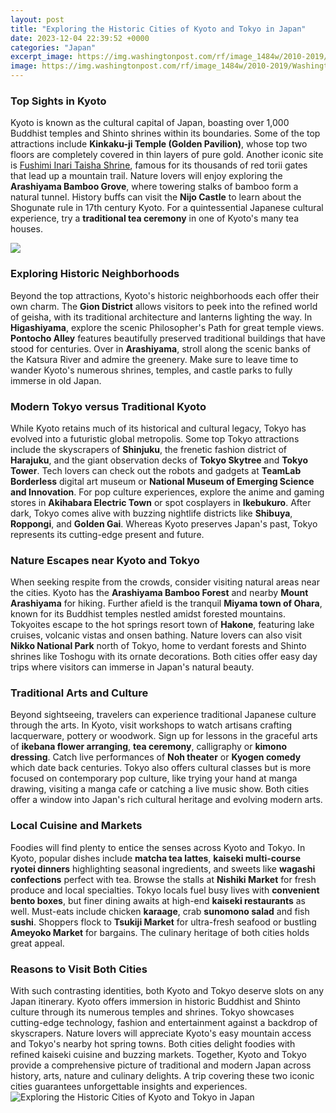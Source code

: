```yaml
---
layout: post
title: "Exploring the Historic Cities of Kyoto and Tokyo in Japan"
date: 2023-12-04 22:39:52 +0000
categories: "Japan"
excerpt_image: https://img.washingtonpost.com/rf/image_1484w/2010-2019/WashingtonPost/2017/08/17/Travel/Images/japan0820.JPG?uuid=X8PjOIKMEeeeeiD6jXoNtg
image: https://img.washingtonpost.com/rf/image_1484w/2010-2019/WashingtonPost/2017/08/17/Travel/Images/japan0820.JPG?uuid=X8PjOIKMEeeeeiD6jXoNtg
---
```


### Top Sights in Kyoto
Kyoto is known as the cultural capital of Japan, boasting over 1,000 Buddhist temples and Shinto shrines within its boundaries. Some of the top attractions include **Kinkaku-ji Temple (Golden Pavilion)**, whose top two floors are completely covered in thin layers of pure gold. Another iconic site is [Fushimi Inari Taisha Shrine](https://vsmarts.github.io/), famous for its thousands of red torii gates that lead up a mountain trail. Nature lovers will enjoy exploring the **Arashiyama Bamboo Grove**, where towering stalks of bamboo form a natural tunnel. History buffs can visit the **Nijo Castle** to learn about the Shogunate rule in 17th century Kyoto. For a quintessential Japanese cultural experience, try a **traditional tea ceremony** in one of Kyoto's many tea houses. 

![](https://theplanetd.com/images/Top-Things-to-do-in-Kyoto-Japan.jpg)
### Exploring Historic Neighborhoods
Beyond the top attractions, Kyoto's historic neighborhoods each offer their own charm. The **Gion District** allows visitors to peek into the refined world of geisha, with its traditional architecture and lanterns lighting the way. In **Higashiyama**, explore the scenic Philosopher's Path for great temple views. **Pontocho Alley** features beautifully preserved traditional buildings that have stood for centuries. Over in **Arashiyama**, stroll along the scenic banks of the Katsura River and admire the greenery. Make sure to leave time to wander Kyoto's numerous shrines, temples, and castle parks to fully immerse in old Japan.
### Modern Tokyo versus Traditional Kyoto
While Kyoto retains much of its historical and cultural legacy, Tokyo has evolved into a futuristic global metropolis. Some top Tokyo attractions include the skyscrapers of **Shinjuku**, the frenetic fashion district of **Harajuku**, and the giant observation decks of **Tokyo Skytree** and **Tokyo Tower**. Tech lovers can check out the robots and gadgets at **TeamLab Borderless** digital art museum or **National Museum of Emerging Science and Innovation**. For pop culture experiences, explore the anime and gaming stores in **Akihabara Electric Town** or spot cosplayers in **Ikebukuro**. After dark, Tokyo comes alive with buzzing nightlife districts like **Shibuya**, **Roppongi**, and **Golden Gai**. Whereas Kyoto preserves Japan's past, Tokyo represents its cutting-edge present and future. 
### Nature Escapes near Kyoto and Tokyo
When seeking respite from the crowds, consider visiting natural areas near the cities. Kyoto has the **Arashiyama Bamboo Forest** and nearby **Mount Arashiyama** for hiking. Further afield is the tranquil **Miyama town of Ohara**, known for its Buddhist temples nestled amidst forested mountains. Tokyoites escape to the hot springs resort town of **Hakone**, featuring lake cruises, volcanic vistas and onsen bathing. Nature lovers can also visit **Nikko National Park** north of Tokyo, home to verdant forests and Shinto shrines like Toshogu with its ornate decorations. Both cities offer easy day trips where visitors can immerse in Japan's natural beauty.
### Traditional Arts and Culture
Beyond sightseeing, travelers can experience traditional Japanese culture through the arts. In Kyoto, visit workshops to watch artisans crafting lacquerware, pottery or woodwork. Sign up for lessons in the graceful arts of **ikebana flower arranging**, **tea ceremony**, calligraphy or **kimono dressing**. Catch live performances of **Noh theater** or **Kyogen comedy** which date back centuries. Tokyo also offers cultural classes but is more focused on contemporary pop culture, like trying your hand at manga drawing, visiting a manga cafe or catching a live music show. Both cities offer a window into Japan's rich cultural heritage and evolving modern arts.
### Local Cuisine and Markets
Foodies will find plenty to entice the senses across Kyoto and Tokyo. In Kyoto, popular dishes include **matcha tea lattes**, **kaiseki multi-course ryotei dinners** highlighting seasonal ingredients, and sweets like **wagashi confections** perfect with tea. Browse the stalls at **Nishiki Market** for fresh produce and local specialties. Tokyo locals fuel busy lives with **convenient bento boxes**, but finer dining awaits at high-end **kaiseki restaurants** as well. Must-eats include chicken **karaage**, crab **sunomono salad** and fish **sushi**. Shoppers flock to **Tsukiji Market** for ultra-fresh seafood or bustling **Ameyoko Market** for bargains. The culinary heritage of both cities holds great appeal.
### Reasons to Visit Both Cities 
With such contrasting identities, both Kyoto and Tokyo deserve slots on any Japan itinerary. Kyoto offers immersion in historic Buddhist and Shinto culture through its numerous temples and shrines. Tokyo showcases cutting-edge technology, fashion and entertainment against a backdrop of skyscrapers. Nature lovers will appreciate Kyoto's easy mountain access and Tokyo's nearby hot spring towns. Both cities delight foodies with refined kaiseki cuisine and buzzing markets. Together, Kyoto and Tokyo provide a comprehensive picture of traditional and modern Japan across history, arts, nature and culinary delights. A trip covering these two iconic cities guarantees unforgettable insights and experiences.
![Exploring the Historic Cities of Kyoto and Tokyo in Japan](https://img.washingtonpost.com/rf/image_1484w/2010-2019/WashingtonPost/2017/08/17/Travel/Images/japan0820.JPG?uuid=X8PjOIKMEeeeeiD6jXoNtg)